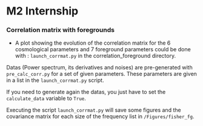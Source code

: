 # M2 Internship

### Correlation matrix with foregrounds
  - A plot showing the evolution of the correlation matrix for the 6 cosmological parameters and 7 foreground parameters could be done with : `launch_corrmat.py` in the correlation_foreground directory.

  Datas (Power spectrum, its derivatives and noises) are pre-generated with `pre_calc_corr.py` for a set of given parameters.
  These parameters are given in a list in the `launch_corrmat.py` script.

  If you need to generate again the datas, you just have to set the `calculate_data` variable to `True`.

  Executing the script `launch_corrmat.py` will save some figures and the covariance matrix for each size of the frequency list in `/Figures/fisher_fg`.
